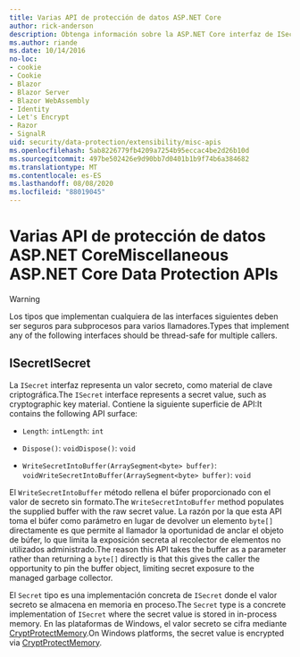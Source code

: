 ```yaml
---
title: Varias API de protección de datos ASP.NET Core
author: rick-anderson
description: Obtenga información sobre la ASP.NET Core interfaz de ISecret de protección de datos.
ms.author: riande
ms.date: 10/14/2016
no-loc:
- cookie
- Cookie
- Blazor
- Blazor Server
- Blazor WebAssembly
- Identity
- Let's Encrypt
- Razor
- SignalR
uid: security/data-protection/extensibility/misc-apis
ms.openlocfilehash: 5ab8226779fb4209a7254b95eccac4be2d26b10d
ms.sourcegitcommit: 497be502426e9d90bb7d0401b1b9f74b6a384682
ms.translationtype: MT
ms.contentlocale: es-ES
ms.lasthandoff: 08/08/2020
ms.locfileid: "88019045"
---
```

# <a name="miscellaneous-aspnet-core-data-protection-apis"></a><span data-ttu-id="edcfe-103">Varias API de protección de datos ASP.NET Core</span><span class="sxs-lookup"><span data-stu-id="edcfe-103">Miscellaneous ASP.NET Core Data Protection APIs</span></span>

<a name="data-protection-extensibility-mics-apis"></a>

>[!WARNING]
> <span data-ttu-id="edcfe-104">Los tipos que implementan cualquiera de las interfaces siguientes deben ser seguros para subprocesos para varios llamadores.</span><span class="sxs-lookup"><span data-stu-id="edcfe-104">Types that implement any of the following interfaces should be thread-safe for multiple callers.</span></span>

## <a name="isecret"></a><span data-ttu-id="edcfe-105">ISecret</span><span class="sxs-lookup"><span data-stu-id="edcfe-105">ISecret</span></span>

<span data-ttu-id="edcfe-106">La `ISecret` interfaz representa un valor secreto, como material de clave criptográfica.</span><span class="sxs-lookup"><span data-stu-id="edcfe-106">The `ISecret` interface represents a secret value, such as cryptographic key material.</span></span> <span data-ttu-id="edcfe-107">Contiene la siguiente superficie de API:</span><span class="sxs-lookup"><span data-stu-id="edcfe-107">It contains the following API surface:</span></span>

* <span data-ttu-id="edcfe-108">`Length`: `int`</span><span class="sxs-lookup"><span data-stu-id="edcfe-108">`Length`: `int`</span></span>

* <span data-ttu-id="edcfe-109">`Dispose()`: `void`</span><span class="sxs-lookup"><span data-stu-id="edcfe-109">`Dispose()`: `void`</span></span>

* <span data-ttu-id="edcfe-110">`WriteSecretIntoBuffer(ArraySegment<byte> buffer)`: `void`</span><span class="sxs-lookup"><span data-stu-id="edcfe-110">`WriteSecretIntoBuffer(ArraySegment<byte> buffer)`: `void`</span></span>

<span data-ttu-id="edcfe-111">El `WriteSecretIntoBuffer` método rellena el búfer proporcionado con el valor de secreto sin formato.</span><span class="sxs-lookup"><span data-stu-id="edcfe-111">The `WriteSecretIntoBuffer` method populates the supplied buffer with the raw secret value.</span></span> <span data-ttu-id="edcfe-112">La razón por la que esta API toma el búfer como parámetro en lugar de devolver un elemento `byte[]` directamente es que permite al llamador la oportunidad de anclar el objeto de búfer, lo que limita la exposición secreta al recolector de elementos no utilizados administrado.</span><span class="sxs-lookup"><span data-stu-id="edcfe-112">The reason this API takes the buffer as a parameter rather than returning a `byte[]` directly is that this gives the caller the opportunity to pin the buffer object, limiting secret exposure to the managed garbage collector.</span></span>

<span data-ttu-id="edcfe-113">El `Secret` tipo es una implementación concreta de `ISecret` donde el valor secreto se almacena en memoria en proceso.</span><span class="sxs-lookup"><span data-stu-id="edcfe-113">The `Secret` type is a concrete implementation of `ISecret` where the secret value is stored in in-process memory.</span></span> <span data-ttu-id="edcfe-114">En las plataformas de Windows, el valor secreto se cifra mediante [CryptProtectMemory](/windows/win32/api/dpapi/nf-dpapi-cryptprotectmemory).</span><span class="sxs-lookup"><span data-stu-id="edcfe-114">On Windows platforms, the secret value is encrypted via [CryptProtectMemory](/windows/win32/api/dpapi/nf-dpapi-cryptprotectmemory).</span></span>
